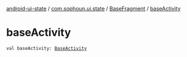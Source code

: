 [android-ui-state](../../index.md) / [com.sophoun.ui.state](../index.md) / [BaseFragment](index.md) / [baseActivity](./base-activity.md)

# baseActivity

`val baseActivity: `[`BaseActivity`](../-base-activity/index.md)